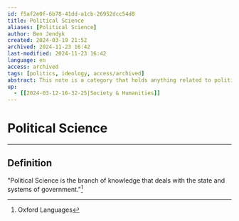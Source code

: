 ```yaml
---
id: f5af2e0f-6b78-41dd-a1cb-26952dcc54d8
title: Political Science
aliases: [Political Science]
author: Ben Jendyk
created: 2024-03-19 21:52
archived: 2024-11-23 16:42
last-modified: 2024-11-23 16:42
language: en
access: archived
tags: [politics, ideology, access/archived]
abstract: This note is a category that holds anything related to political topics.
up:
  - [[2024-03-12-16-32-25|Society & Humanities]]
---
```


# Political Science

--- 

## Definition

"Political Science is the branch of knowledge that deals with the state and systems of government."[^1]

[^1]: Oxford Languages
